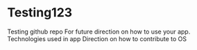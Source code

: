 # Testing123
Testing github repo
For future direction on how to use your app.
Technologies used in app
Direction on how to contribute to OS
